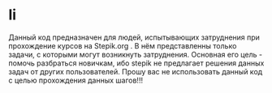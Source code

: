 # li
Данный код предназначен для людей, испытывающих  затруднения при прохождение курсов на Stepik.org . В нём представленны только задачи, с которыми могут возникнуть затруднения. Основная его цель - помочь разбраться новичкам, ибо stepik не предлагает решения данных задач от других пользователей.
Прошу вас не использовать данный код с целью прохождения данных шагов!!!
